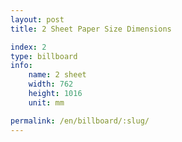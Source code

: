 ```yaml
---
layout: post
title: 2 Sheet Paper Size Dimensions

index: 2
type: billboard
info:
    name: 2 sheet
    width: 762
    height: 1016
    unit: mm

permalink: /en/billboard/:slug/
---
```




